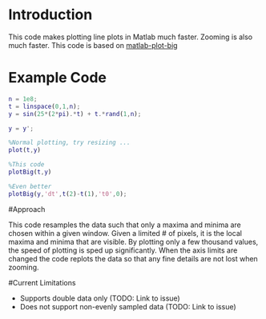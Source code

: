 # Introduction

This code makes plotting line plots in Matlab much faster.
Zooming is also much faster. This code is based on 
[matlab-plot-big](https://github.com/tuckermcclure/matlab-plot-big)

# Example Code

```Matlab
n = 1e8;
t = linspace(0,1,n);
y = sin(25*(2*pi).*t) + t.*rand(1,n);

y = y';

%Normal plotting, try resizing ...
plot(t,y)

%This code
plotBig(t,y)

%Even better
plotBig(y,'dt',t(2)-t(1),'t0',0);
```

#Approach

This code resamples the data such that only a maxima and minima are chosen
within a given window. Given a limited # of pixels, it is the local maxima
and minima that are visible. By plotting only a few thousand values, the 
speed of plotting is sped up significantly. When the axis limits are 
changed the code replots the data so that any fine details are not lost
when zooming.

#Current Limitations

* Supports double data only (TODO: Link to issue)
* Does not support non-evenly sampled data (TODO: Link to issue)
